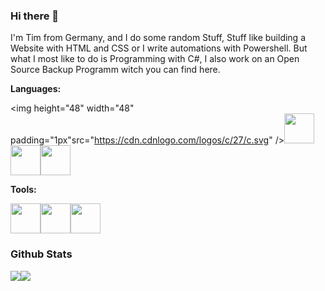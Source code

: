 ### Hi there 👋

I'm Tim from Germany, and I do some random Stuff, Stuff like building a Website with HTML and CSS or I write automations with Powershell. But what I most like to do is Programming with C#, I also work on an Open Source Backup Programm witch you can find here.

**Languages:**

<img height="48" width="48" padding="1px"src="https://cdn.cdnlogo.com/logos/c/27/c.svg" /><img height="48" width="48" padding="1px" src="https://upload.wikimedia.org/wikipedia/commons/2/2f/PowerShell_5.0_icon.png" /><img height="48" width="48" padding="1px " src="https://cdn.pixabay.com/photo/2017/08/05/11/16/logo-2582748_960_720.png" /><img height="48" width="48" src="https://cdn.pixabay.com/photo/2017/08/05/11/16/logo-2582747_960_720.png" />

**Tools:**

<img height="48" width="48" padding="1px " src="https://upload.wikimedia.org/wikipedia/commons/thumb/9/9a/Visual_Studio_Code_1.35_icon.svg/2048px-Visual_Studio_Code_1.35_icon.svg.png" /><img height="48" width="48" padding="1px " src="https://upload.wikimedia.org/wikipedia/commons/thumb/5/59/Visual_Studio_Icon_2019.svg/2060px-Visual_Studio_Icon_2019.svg.png" /><img height="48" width="48" padding="1px " src="https://miro.medium.com/max/512/1*ror_TOxcV3u97Cwk8JgH-A@2x.png" />



### Github Stats
<img src="https://github-readme-stats.vercel.app/api?username=SexyJackXy&show_icons=true"/><img src="https://github-readme-stats.vercel.app/api/top-langs?username=SexyJackXy&layout=compact"/>

